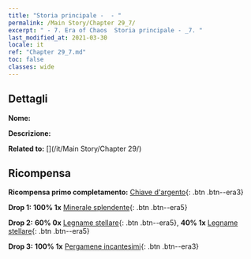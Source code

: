 ```yaml
---
title: "Storia principale -  - "
permalink: /Main Story/Chapter 29_7/
excerpt: " - 7. Era of Chaos  Storia principale - _7. "
last_modified_at: 2021-03-30
locale: it
ref: "Chapter 29_7.md"
toc: false
classes: wide
---
```


## Dettagli

 **Nome:** 

 **Descrizione:** 

 **Related to:** [](/it/Main Story/Chapter 29/)

## Ricompensa

 **Ricompensa primo completamento:** [Chiave d'argento](/it/Items/con_693/){: .btn .btn--era3}

 **Drop 1:** **100% 1x** [Minerale splendente](/it/Items/mat_96/){: .btn .btn--era5}

 **Drop 2:** **60% 0x** [Legname stellare](/it/Items/mat_90/){: .btn .btn--era5}, **40% 1x** [Legname stellare](/it/Items/mat_90/){: .btn .btn--era5}

 **Drop 3:** **100% 1x** [Pergamene incantesimi](/it/Items/con_694/){: .btn .btn--era3}

